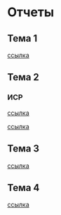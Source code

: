 # Отчеты

## Тема 1
[ссылка]()

## Тема 2
### ИСР
[ссылка](https://repl.it/@IeghorStrizhov/HandmadeFirstDribbleware#main.py)

[ссылка](https://repl.it/@IeghorStrizhov/main#main.py)

## Тема 3
[ссылка]()

## Тема 4
[ссылка](https://repl.it/@IeghorStrizhov/LR-18-4-5#main.py)



